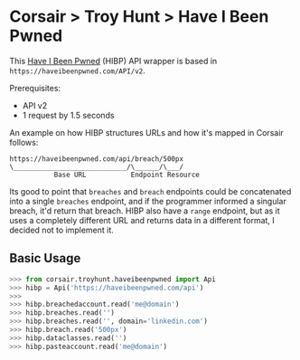 # Corsair > Troy Hunt > Have I Been Pwned
This [Have I Been Pwned](https://haveibeenpwned.com) (HIBP) API wrapper is based in `https://haveibeenpwned.com/API/v2`.

Prerequisites:

* API v2
* 1 request by 1.5 seconds

An example on how HIBP structures URLs and how it's mapped in Corsair follows:

```
https://haveibeenpwned.com/api/breach/500px
\____________________________/\______/\___/
           Base URL           Endpoint Resource
```

Its good to point that `breaches` and `breach` endpoints could be concatenated into a single `breaches` endpoint, and if the programmer informed a singular breach, it'd return that breach.  HIBP also have a `range` endpoint, but as it uses a completely different URL and returns data in a different format, I decided not to implement it.


## Basic Usage

```python
>>> from corsair.troyhunt.haveibeenpwned import Api
>>> hibp = Api('https://haveibeenpwned.com/api')
>>>
>>> hibp.breachedaccount.read('me@domain')
>>> hibp.breaches.read('')
>>> hibp.breaches.read('', domain='linkedin.com')
>>> hibp.breach.read('500px')
>>> hibp.dataclasses.read('')
>>> hibp.pasteaccount.read('me@domain')
```
